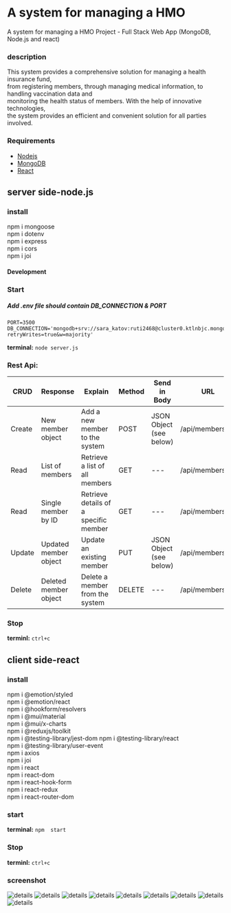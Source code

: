 
# A system for managing a HMO
A system for managing a HMO Project - Full Stack Web App (MongoDB, Node.js and react)


### description
This system provides a comprehensive solution for managing a health insurance fund,  
 from registering members, through managing medical information, to handling vaccination data and  
  monitoring the health status of members. With the help of innovative technologies,  
   the system provides an efficient and convenient solution for all parties involved.

### Requirements

- [Nodejs](https://nodejs.org) 
- [MongoDB](https://www.mongodb.com) 
- [React](https://react.dev/)

## server side-node.js

### install   
npm i mongoose  
npm i dotenv  
npm i express    
npm i cors  
npm i joi

#### Development

### Start
##### Add .env file should contain DB_CONNECTION & PORT
    PORT=3500
    DB_CONNECTION='mongodb+srv://sara_katov:ruti2468@cluster0.ktlnbjc.mongodb.net/sara_clinic?retryWrites=true&w=majority'

**terminal:** `node server.js `


### Rest Api:

| CRUD   | Response              | Explain                 | Method | Send in Body | URL                  |   |
|--------|-----------------------|------------------------|--------|--------------|----------------------|------------------|
| Create | New member object       | Add a new member to the system | POST   | JSON Object (see below) | /api/members                       |
| Read   | List of members         | Retrieve a list of all members | GET    |    ---          | /api/members           |
| Read   | Single member by ID     | Retrieve details of a specific member | GET          |    ---       |/api/members/:id            |
| Update | Updated member object   | Update an existing member | PUT    | JSON Object (see below) | /api/members/:id       | 
| Delete | Deleted member object   | Delete a member from the system | DELETE | ---          | /api/members/:id                     |

### Stop

**terminl:** `ctrl+c`

 

## client side-react

### install   
npm i @emotion/styled  
npm i @emotion/react  
npm i @hookform/resolvers  
npm i @mui/material  
npm i @mui/x-charts  
npm i @reduxjs/toolkit  
npm i @testing-library/jest-dom 
npm i @testing-library/react  
npm i @testing-library/user-event    
npm i axios  
npm i joi  
npm i react  
npm i react-dom  
npm i react-hook-form  
npm i react-redux  
npm i react-router-dom  
### start

**terminal:** `npm  start `

### Stop

**terminl:** `ctrl+c`

### screenshot

![details](../photos/allMembers.png)
![details](../photos/addMember.png)
![details](../photos/memberDetails.png)
![details](../photos/updateMember.png)
![details](../photos/validate1.png)
![details](../photos/validate2.png)
![details](../photos/validate3.png)
![details](../photos/conflict.png)
![details](../photos/numSickPerDay.png)


 



   
    

 
 


 

 




 